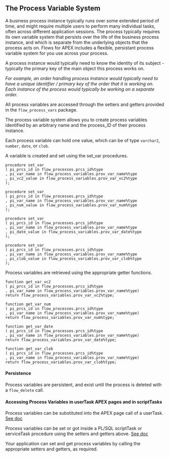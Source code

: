 ## The Process Variable System

A business process instance typically runs over some extended period of time, and might require multiple users to perform many individual tasks, often across different application sessions.  The process typically requires its own variable system that persists over the life of the business process instance, and which is separate from the underlying objects that the process acts on.  Flows for APEX includes a flexible, persistant process variable system for you use across your process.

A process instance would typically need to know the identity of its subject - typically the primary key of the main object this process works on.

*For example, an order handling process instance would typically need to have a unique identifier / primary key of the order that it is working on.  Each instance of the process would typically be working on a separate order.*

All process variables are accessed through the setters and getters provided in the `flow_process_vars` package.

The process variable system allows you to create process variables identified by an arbitrary name and the process_ID of their process instance.

Each process variable can hold one value, which can be of type `varchar2`, `number`, `date`, or `clob`.

A variable is created and set using the set_var procedures.

```
procedure set_var
( pi_prcs_id in flow_processes.prcs_id%type
, pi_var_name in flow_process_variables.prov_var_name%type
, pi_vc2_value in flow_process_variables.prov_var_vc2%type
);

procedure set_var
( pi_prcs_id in flow_processes.prcs_id%type
, pi_var_name in flow_process_variables.prov_var_name%type
, pi_num_value in flow_process_variables.prov_var_num%type
);

procedure set_var
( pi_prcs_id in flow_processes.prcs_id%type
, pi_var_name in flow_process_variables.prov_var_name%type
, pi_date_value in flow_process_variables.prov_var_date%type
);

procedure set_var
( pi_prcs_id in flow_processes.prcs_id%type
, pi_var_name in flow_process_variables.prov_var_name%type
, pi_clob_value in flow_process_variables.prov_var_clob%type
);
```

Process variables are retrieved using the appropriate getter functions.

```
function get_var_vc2
( pi_prcs_id in flow_processes.prcs_id%type
, pi_var_name in flow_process_variables.prov_var_name%type)
return flow_process_variables.prov_var_vc2%type;

function get_var_num
( pi_prcs_id in flow_processes.prcs_id%type
, pi_var_name in flow_process_variables.prov_var_name%type)
return flow_process_variables.prov_var_num%type;

function get_var_date
( pi_prcs_id in flow_processes.prcs_id%type
, pi_var_name in flow_process_variables.prov_var_name%type)
return flow_process_variables.prov_var_date%type;

function get_var_clob
( pi_prcs_id in flow_processes.prcs_id%type
, pi_var_name in flow_process_variables.prov_var_name%type)
return flow_process_variables.prov_var_clob%type;
```

#### Persistence

Process variables are persistent, and exist until the process is deleted with a `flow_delete` call.

#### Accessing Process Variables in userTask APEX pages and in scriptTasks

Process variables can be substituted into the APEX page call of a userTask. [See doc](usingTasksToImplementYourProcess.md)

Process variables can be set or got inside a PL/SQL scriptTask  or serviceTask procedure using the setters and getters above.  [See doc](usingTasksToImplementYourProcess.md)

Your application can set and get process variables by calling the appropriate setters and getters, as required.
